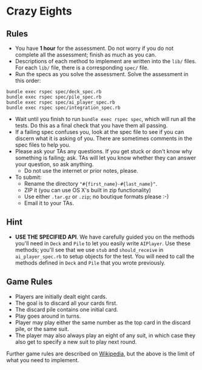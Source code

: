# Crazy Eights

## Rules

* You have **1 hour** for the assessment. Do not worry if you do not
  complete all the assessment; finish as much as you can.
* Descriptions of each method to implement are written into the `lib/`
  files. For each `lib/` file, there is a corresponding `spec/` file.
* Run the specs as you solve the assessment. Solve the assessment in
  this order:

```
bundle exec rspec spec/deck_spec.rb
bundle exec rspec spec/pile_spec.rb
bundle exec rspec spec/ai_player_spec.rb
bundle exec rspec spec/integration_spec.rb
```

* Wait until you finish to run `bundle exec rspec spec`, which will
  run all the tests. Do this as a final check that you have them all
  passing.
* If a failing spec confuses you, look at the spec file to see if you
  can discern what it is asking of you. There are sometimes comments
  in the spec files to help you.
* Please ask your TAs any questions. If you get stuck or don't know
  why something is failing; ask. TAs will let you know whether they
  can answer your question, so ask anything.
    * Do not use the internet or prior notes, please.
* To submit:
    * Rename the directory `"#{first_name}-#{last_name}"`.
    * ZIP it (you can use OS X's built in zip functionality)
    * Use either `.tar.gz` or `.zip`; no boutique formats please :-)
    * Email it to your TAs.

## Hint

* **USE THE SPECIFIED API**. We have carefully guided you on the
  methods you'll need in `Deck` and `Pile` to let you easily write
  `AIPlayer`. Use these methods; you'll see that we use `stub` and
  `should_receive` in `ai_player_spec.rb` to setup objects for the
  test. You will need to call the methods defined in `Deck` and `Pile`
  that you wrote previously.

## Game Rules

* Players are initially dealt eight cards.
* The goal is to discard all your cards first.
* The discard pile contains one initial card.
* Play goes around in turns.
* Player may play either the same number as the top card in the
  discard pile, or the same suit.
* The player may also always play an eight of any suit, in which case
  they also get to specify a new suit to play next round.

Further game rules are described on [Wikipedia][crazy-eight-rules],
but the above is the limit of what you need to implement.

[crazy-eight-rules]: http://en.wikipedia.org/wiki/Crazy_eights
